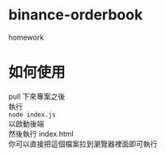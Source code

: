 # binance-orderbook

homework

# 如何使用

pull 下來專案之後  
執行  
`node index.js`  
以啟動後端  
然後執行 index.html  
你可以直接把這個檔案拉到瀏覽器裡面即可執行  
